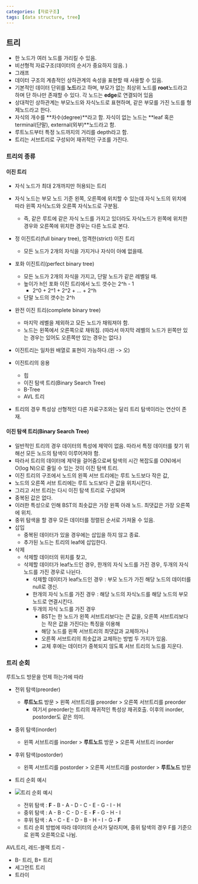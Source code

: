 ```yaml
---
categories: [자료구조]
tags: [data structure, tree]
---
```


## 트리

 - 한 노드가 여러 노드를 가리킬 수 있음.
 - 비선형적 자료구조(데이터의 순서가 중요하지 않음. )
 - 그래프
 - 데이터 구조의 계층적인 상하관계의 속성을 표현할 때 사용할 수 있음.
 - 기본적인 데이터 단위를 **노드**라고 하며, 부모가 없는 최상위 노드를 **root**노드라고 하며 단 하나만 존재할 수 있다. 각 노드는 **edge**로 연결되어 있음
 - 상대적인 상하관계는 부모노드와 자식노드로 표현하며, 같은 부모를 가진 노드를 형제노드라고 한다.
 - 자식의 개수를 **차수(degree)**라고 함. 자식이 없는 노드는 **leaf 혹은 terminal(단말), external(외부)**노드라고 함.
 - 루트노드부터 특정 노드까지의 거리를 depth라고 함.
 - 트리는 서브트리로 구성되어 재귀적인 구조를 가진다.

### 트리의 종류

#### 이진 트리
 - 자식 노드가 최대 2개까지만 허용되는 트리
 - 자식 노드는 부모 노드 기준 왼쪽, 오른쪽에 위치할 수 있는데 자식 노드의 위치에 따라 왼쪽 자식노드와 오른쪽 자식노드로 구분됨.
   - 즉, 같은 루트에 같은 자식 노드를 가지고 있더라도 자식노드가 왼쪽에 위치한 경우와 오른쪽에 위치한 경우는 다른 노드로 본다.
 - 정 이진트리(full binary tree), 엄격한(strict) 이진 트리
   - 모든 노드가 2개의 자식을 가지거나 자식이 아예 없을때.
 - 포화 이진트리(perfect binary tree)
   - 모든 노드가 2개의 자식을 가지고, 단말 노드가 같은 레벨일 때.
   - 높이가 h인 포화 이진 트리에서 노드 갯수는 2^h - 1
     - 2^0 + 2^1 + 2^2 + ... + 2^h
   - 단말 노드의 갯수는 2^h
 - 완전 이진 트리(complete binary tree)
   - 마지막 레벨을 제외하고 모든 노드가 채워져야 함.
   - 노드는 왼쪽에서 오른쪽으로 채워짐. (따라서 마지막 레벨의 노드가 왼쪽만 있는 경우는 있어도 오른쪽만 있는 경우는 없다.)

- 이진트리는 일차원 배열로 표현이 가능하다.(왼 -> 오)

- 이진트리의 응용
  - 힙
  - 이진 탐색 트리(Binary Search Tree)
  - B-Tree
  - AVL 트리

- 트리의 경우 특성상 선형적인 다른 자료구조와는 달리 트리 탐색이라는 연산이 존재.


#### 이진 탐색 트리(Binary Search Tree)
 
 - 일반적인 트리의 경우 데이터의 특성에 제약이 없음. 따라서 특정 데이터를 찾기 위해선 모든 노드의 탐색이 이루어져야 함.
 - 따라서 트리의 데이터에 제약을 걸어줌으로써 탐색의 시간 복잡도를 O(N)에서 O(log N)으로 줄일 수 있는 것이 이진 탐색 트리.
 - 이진 트리의 구조에서 노드의 왼쪽 서브 트리에는 루트 노드보다 작은 값,
 - 노드의 오른쪽 서브 트리에는 루트 노드보다 큰 값을 위치시킨다.
 - 그리고 서브 트리는 다시 이진 탐색 트리로 구성되며
 - 중복된 값은 없다.
 - 이러한 특성으로 인해 BST의 최솟값은 가장 왼쪽 아래 노드. 최댓값은 가장 오른쪽에 위치.
 - 중위 탐색을 할 경우 모든 데이터를 정렬된 순서로 가져올 수 있음.
 - 삽입
   - 중복된 데이터가 있을 경우에는 삽입을 하지 않고 종료.
   - 추가된 노드는 트리의 leaf에 삽입한다.
 - 삭제
   - 삭제할 데이터의 위치를 찾고,
   - 삭제할 데이터가 leaf노드인 경우, 한개의 자식 노드를 가진 경우, 두개의 자식 노드를 가진 경우로 나뉜다.
     - 삭제할 데이터가 leaf노드인 경우 : 부모 노드가 가진 해당 노드의 데이터를 null로 갱신.
     - 한개의 자식 노드를 가진 경우 : 해당 노드의 자식노드를 해당 노드의 부모노드로 연결시킨다.
     - 두개의 자식 노드를 가진 경우
       - BST는 한 노드가 왼쪽 서브트리보다는 큰 값을, 오른쪽 서브트리보다는 작은 값을 가진다는 특징을 이용해
       - 해당 노드를 왼쪽 서브트리의 최댓값과 교체하거나
       - 오른쪽 서브트리의 최솟값과 교체하는 방법 두 가지가 있음.
       - 교체 후에는 데이터가 중복되지 않도록 서브 트리의 노드를 지운다.

### 트리 순회

루트노드 방문을 언제 하는가에 따라

 - 전위 탐색(preorder)
   - **루트노드** 방문 > 왼쪽 서브트리를 preorder > 오른쪽 서브트리를 preorder
     - 여기서 preorder는 트리의 재귀적인 특성상 재귀호출. 이후의 inorder, postorder도 같은 의미.
 - 중위 탐색(inorder)
   - 왼쪽 서브트리를 inorder > **루트노드** 방문 > 오른쪽 서브트리 inorder
 - 후위 탐색(postorder)
     - 왼쪽 서브트리를 postorder > 오른쪽 서브트리를 postorder > **루트노드** 방문


 - 트리 순회 예시
 
 - ![트리 순회 예시](../../assets/img/tree-traversal.png)
 
   - 전위 탐색 : **F** - B - A - D - C - E - G - I - H
   - 중위 탐색 : A - B - C - D - E - **F** - G - H - I
   - 후위 탐색 : A - C - E - D - B - H - I - G - **F**
   - 트리 순회 방법에 따라 데이터의 순서가 달라지며, 중위 탐색의 경우 F를 기준으로 왼쪽 오른쪽으로 나뉨.


AVL트리, 레드-블랙 트리
     - 
   - B- 트리, B+ 트리
   - 세그먼트 트리
   - 트라이